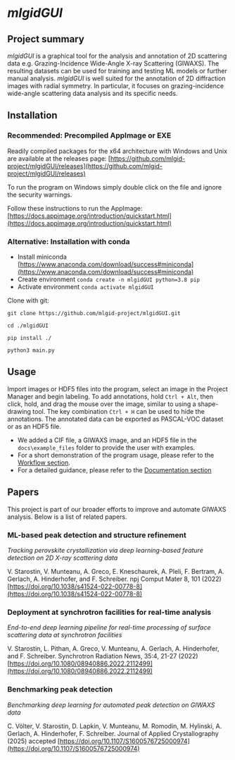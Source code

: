 # _mlgidGUI_
## Project summary

_mlgidGUI_ is a graphical tool for the analysis and annotation of 2D scattering data e.g. Grazing-Incidence Wide-Angle X-ray Scattering (GIWAXS).
The resulting datasets can be used for training and testing ML models or further manual analysis. 
_mlgidGUI_ is well suited for the annotation of 2D diffraction images with radial symmetry.
In particular, it focuses on grazing-incidence wide-angle scattering data analysis and its specific needs.

## Installation

### Recommended: Precompiled AppImage or EXE
Readily compiled packages for the x64 architecture with Windows and Unix are available at the releases page:
[https://github.com/mlgid-project/mlgidGUI/releases](https://github.com/mlgid-project/mlgidGUI/releases)

To run the program on Windows simply double click on the file and ignore the security warnings.


Follow these instructions to run the AppImage: [https://docs.appimage.org/introduction/quickstart.html](https://docs.appimage.org/introduction/quickstart.html)

### Alternative: Installation with conda
* Install miniconda
[https://www.anaconda.com/download/success#miniconda](https://www.anaconda.com/download/success#miniconda)
* Create environment
`conda create -n mlgidGUI python=3.8 pip`
* Activate environment
`conda activate mlgidGUI`

Clone with git:

`git clone https://github.com/mlgid-project/mlgidGUI.git`

`cd ./mlgidGUI`

`pip install ./`

`python3 main.py`


## Usage

Import images or HDF5 files into the program, select an image in the Project Manager and begin labeling.
To add annotations, hold `Ctrl + Alt`, then click, hold, and drag the mouse over the image, similar to using a shape-drawing tool.
The key combination `Ctrl + H` can be used to hide the annotations. The annotated data  can be exported as PASCAL-VOC 
dataset or as an HDF5 file.

- We added a CIF file, a GIWAXS image, and an HDF5 file in the `docs\example_files` folder to provide the user with examples.
- For a short demonstration of the program usage, please refer to the [Workflow section](./docs/WORKFLOW.md).
- For a detailed guidance, please refer to the [Documentation section](./docs/DOCUMENTATION.md)


## Papers

This project is part of our broader efforts to improve and automate GIWAXS analysis. Below is a list of related papers.

### ML-based peak detection and structure refinement

_Tracking perovskite crystallization via deep learning-based feature detection on 2D X-ray scattering data_

V. Starostin, V. Munteanu, A. Greco, E. Kneschaurek, A. Pleli, F. Bertram, A. Gerlach, A. Hinderhofer, and F. Schreiber. npj Comput Mater 8, 101 (2022) [https://doi.org/10.1038/s41524-022-00778-8](https://doi.org/10.1038/s41524-022-00778-8)

### Deployment at synchrotron facilities for real-time analysis

_End-to-end deep learning pipeline for real-time processing of
surface scattering data at synchrotron facilities_

V. Starostin, L. Pithan, A. Greco, V. Munteanu, A. Gerlach, A. Hinderhofer, and F. Schreiber. Synchrotron Radiation News, 35:4, 21-27 (2022) [https://doi.org/10.1080/08940886.2022.2112499](https://doi.org/10.1080/08940886.2022.2112499)

### Benchmarking peak detection

_Benchmarking deep learning for automated peak detection on GIWAXS data_

C. Völter, V. Starostin, D. Lapkin, V. Munteanu, M. Romodin, M. Hylinski, A. Gerlach, A. Hinderhofer, F. Schreiber. Journal of Applied Crystallography (2025) accepted [https://doi.org/10.1107/S1600576725000974](https://doi.org/10.1107/S1600576725000974)

